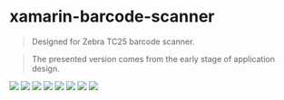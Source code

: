 # xamarin-barcode-scanner

> Designed for Zebra TC25 barcode scanner.

> The presented version comes from the early stage of application design.


![](https://raw.githubusercontent.com/skycompeu/xamarin-barcode-scanner/master/Screenshots/img_00.png)
![](https://raw.githubusercontent.com/skycompeu/xamarin-barcode-scanner/master/Screenshots/img_01.png)
![](https://raw.githubusercontent.com/skycompeu/xamarin-barcode-scanner/master/Screenshots/img_02.png)
![](https://raw.githubusercontent.com/skycompeu/xamarin-barcode-scanner/master/Screenshots/img_03.png)
![](https://raw.githubusercontent.com/skycompeu/xamarin-barcode-scanner/master/Screenshots/img_04.png)
![](https://raw.githubusercontent.com/skycompeu/xamarin-barcode-scanner/master/Screenshots/img_05.png)
![](https://raw.githubusercontent.com/skycompeu/xamarin-barcode-scanner/master/Screenshots/img_06.png)
![](https://raw.githubusercontent.com/skycompeu/xamarin-barcode-scanner/master/Screenshots/img_07.png)

